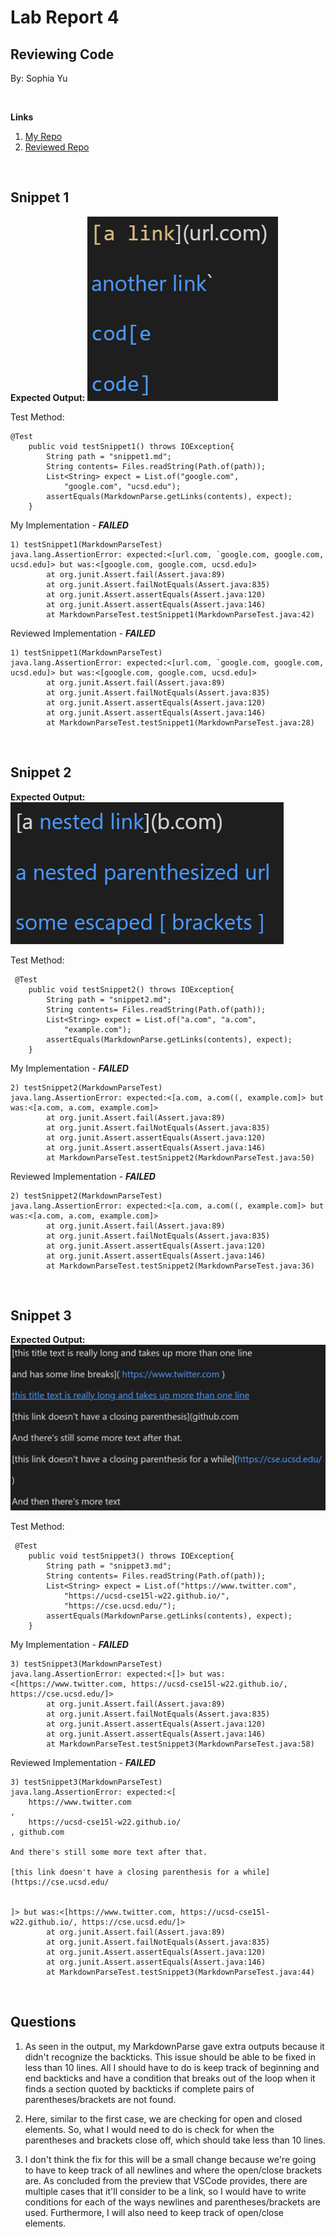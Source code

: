 # **Lab Report 4** 
## Reviewing Code
By: Sophia Yu

<br>

**Links**

1. [My Repo](https://github.com/soy001/markdown-parse)
2. [Reviewed Repo](https://github.com/soy001/markdown-parse-main-1-)

<br> 

## **Snippet 1**
**Expected Output:** 
![Image](/screenshots/Pt4_a.png)

Test Method:
```
@Test
    public void testSnippet1() throws IOException{
        String path = "snippet1.md";
        String contents= Files.readString(Path.of(path));
        List<String> expect = List.of("google.com", 
            "google.com", "ucsd.edu");
        assertEquals(MarkdownParse.getLinks(contents), expect);
    }
```
My Implementation - ***FAILED***
```
1) testSnippet1(MarkdownParseTest)
java.lang.AssertionError: expected:<[url.com, `google.com, google.com, ucsd.edu]> but was:<[google.com, google.com, ucsd.edu]>
        at org.junit.Assert.fail(Assert.java:89)
        at org.junit.Assert.failNotEquals(Assert.java:835)
        at org.junit.Assert.assertEquals(Assert.java:120)
        at org.junit.Assert.assertEquals(Assert.java:146)
        at MarkdownParseTest.testSnippet1(MarkdownParseTest.java:42)
```

Reviewed Implementation - ***FAILED***
```
1) testSnippet1(MarkdownParseTest)
java.lang.AssertionError: expected:<[url.com, `google.com, google.com, ucsd.edu]> but was:<[google.com, google.com, ucsd.edu]>
        at org.junit.Assert.fail(Assert.java:89)
        at org.junit.Assert.failNotEquals(Assert.java:835)
        at org.junit.Assert.assertEquals(Assert.java:120)
        at org.junit.Assert.assertEquals(Assert.java:146)
        at MarkdownParseTest.testSnippet1(MarkdownParseTest.java:28)
```

<br>

## **Snippet 2**
**Expected Output:** 
![Image](/screenshots/Pt4_b.png)

Test Method: 
```
 @Test 
    public void testSnippet2() throws IOException{
        String path = "snippet2.md";
        String contents= Files.readString(Path.of(path));
        List<String> expect = List.of("a.com", "a.com", 
            "example.com");
        assertEquals(MarkdownParse.getLinks(contents), expect);
    }
```
My Implementation - ***FAILED***
```
2) testSnippet2(MarkdownParseTest)
java.lang.AssertionError: expected:<[a.com, a.com((, example.com]> but was:<[a.com, a.com, example.com]>
        at org.junit.Assert.fail(Assert.java:89)
        at org.junit.Assert.failNotEquals(Assert.java:835)
        at org.junit.Assert.assertEquals(Assert.java:120)
        at org.junit.Assert.assertEquals(Assert.java:146)
        at MarkdownParseTest.testSnippet2(MarkdownParseTest.java:50)
```

Reviewed Implementation - ***FAILED***
```
2) testSnippet2(MarkdownParseTest)
java.lang.AssertionError: expected:<[a.com, a.com((, example.com]> but was:<[a.com, a.com, example.com]>
        at org.junit.Assert.fail(Assert.java:89)
        at org.junit.Assert.failNotEquals(Assert.java:835)
        at org.junit.Assert.assertEquals(Assert.java:120)
        at org.junit.Assert.assertEquals(Assert.java:146)
        at MarkdownParseTest.testSnippet2(MarkdownParseTest.java:36)
```

<br>

## **Snippet 3**
**Expected Output:**
![Image](/screenshots/Pt4_c.png)

Test Method: 
```
 @Test 
    public void testSnippet3() throws IOException{
        String path = "snippet3.md";
        String contents= Files.readString(Path.of(path));
        List<String> expect = List.of("https://www.twitter.com", 
            "https://ucsd-cse15l-w22.github.io/", 
            "https://cse.ucsd.edu/");
        assertEquals(MarkdownParse.getLinks(contents), expect);
    }
```
My Implementation - ***FAILED***
```
3) testSnippet3(MarkdownParseTest)
java.lang.AssertionError: expected:<[]> but was:<[https://www.twitter.com, https://ucsd-cse15l-w22.github.io/, https://cse.ucsd.edu/]>
        at org.junit.Assert.fail(Assert.java:89)
        at org.junit.Assert.failNotEquals(Assert.java:835)
        at org.junit.Assert.assertEquals(Assert.java:120)
        at org.junit.Assert.assertEquals(Assert.java:146)
        at MarkdownParseTest.testSnippet3(MarkdownParseTest.java:58)
```

Reviewed Implementation - ***FAILED***
```
3) testSnippet3(MarkdownParseTest)
java.lang.AssertionError: expected:<[
    https://www.twitter.com
,
    https://ucsd-cse15l-w22.github.io/
, github.com

And there's still some more text after that.

[this link doesn't have a closing parenthesis for a while](https://cse.ucsd.edu/


]> but was:<[https://www.twitter.com, https://ucsd-cse15l-w22.github.io/, https://cse.ucsd.edu/]>
        at org.junit.Assert.fail(Assert.java:89)
        at org.junit.Assert.failNotEquals(Assert.java:835)
        at org.junit.Assert.assertEquals(Assert.java:120)
        at org.junit.Assert.assertEquals(Assert.java:146)
        at MarkdownParseTest.testSnippet3(MarkdownParseTest.java:44)
```

<br>

## **Questions**
1. As seen in the output, my MarkdownParse gave extra outputs because it didn't recognize the backticks. This issue should be able to be fixed in less than 10 lines. All I should have to do is keep track of beginning and end backticks and have a condition that breaks out of the loop when it finds a section quoted by backticks if complete pairs of parentheses/brackets are not found.

2. Here, similar to the first case, we are checking for open and closed elements. So, what I would need to do is check for when the parentheses and brackets close off, which should take less than 10 lines.

3. I don't think the fix for this will be a small change because we're going to have to keep track of all newlines and where the open/close brackets are. As concluded from the preview that VSCode provides, there are multiple cases that it'll consider to be a link, so I would have to write conditions for each of the ways newlines and parentheses/brackets are used. Furthermore, I will also need to keep track of open/close elements.